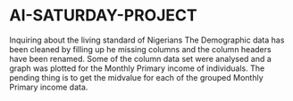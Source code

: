 # AI-SATURDAY-PROJECT
Inquiring about the living standard of Nigerians
The Demographic data has been cleaned by filling up he missing columns and the column headers have been renamed.
Some of the column data set were analysed and a graph was plotted for the Monthly Primary income of individuals.
The pending thing is to get the midvalue for each of the grouped Monthly Primary income data.
